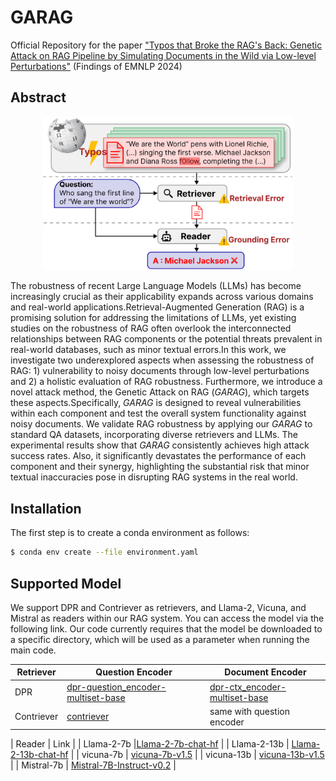 # GARAG
Official Repository for the paper ["Typos that Broke the RAG's Back: Genetic Attack on RAG Pipeline by Simulating Documents in the Wild via Low-level Perturbations"](https://arxiv.org/abs/2404.13948) (Findings of EMNLP 2024)

## Abstract

<div align="center">
  <img alt="Motivation of GARAG" src="./images/motivation.png" width="400px">
</div>

The robustness of recent Large Language Models (LLMs) has become increasingly crucial as their applicability expands across various domains and real-world applications.Retrieval-Augmented Generation (RAG) is a promising solution for addressing the limitations of LLMs, yet existing studies on the robustness of RAG often overlook the interconnected relationships between RAG components or the potential threats prevalent in real-world databases, such as minor textual errors.In this work, we investigate two underexplored aspects when assessing the robustness of RAG: 1) vulnerability to noisy documents through low-level perturbations and 2) a holistic evaluation of RAG robustness. Furthermore, we introduce a novel attack method, the Genetic Attack on RAG (*GARAG*), which targets these aspects.Specifically, *GARAG* is designed to reveal vulnerabilities within each component and test the overall system functionality against noisy documents. We validate RAG robustness by applying our *GARAG* to standard QA datasets, incorporating diverse retrievers and LLMs. The experimental results show that *GARAG* consistently achieves high attack success rates. Also, it significantly devastates the performance of each component and their synergy, highlighting the substantial risk that minor textual inaccuracies pose in disrupting RAG systems in the real world.

## Installation
The first step is to create a conda environment as follows:
```bash
$ conda env create --file environment.yaml
```

## Supported Model

We support DPR and Contriever as retrievers, and Llama-2, Vicuna, and Mistral as readers within our RAG system. You can access the model via the following link. Our code currently requires that the model be downloaded to a specific directory, which will be used as a parameter when running the main code.

| Retriever | Question Encoder | Document Encoder |
| --- | --- | --- |
| DPR | [dpr-question_encoder-multiset-base](https://huggingface.co/facebook/dpr-question_encoder-multiset-base) | [dpr-ctx_encoder-multiset-base](https://huggingface.co/facebook/dpr-ctx_encoder-multiset-base) |
| Contriever | [contriever](https://huggingface.co/facebook/contriever) | same with question encoder | 

| Reader | Link |
| Llama-2-7b |[Llama-2-7b-chat-hf](https://huggingface.co/meta-llama/Llama-2-7b-chat-hf) |
| Llama-2-13b | [Llama-2-13b-chat-hf](https://huggingface.co/meta-llama/Llama-2-13b-chat-hf) | 
| vicuna-7b | [vicuna-7b-v1.5](https://huggingface.co/lmsys/vicuna-7b-v1.5) |
| vicuna-13b | [vicuna-13b-v1.5](https://huggingface.co/lmsys/vicuna-13b-v1.5) |
| Mistral-7b | [Mistral-7B-Instruct-v0.2](https://huggingface.co/mistralai/Mistral-7B-Instruct-v0.2) | 
